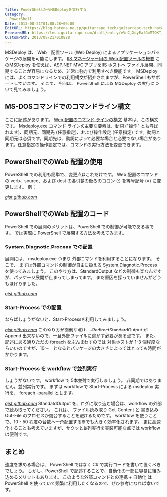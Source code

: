```yaml
---
Title: PowerShellからMSDeployを実行する
Category:
- PowerShell
Date: 2013-08-21T01:08:28+09:00
EditURL: https://blog.hatena.ne.jp/guitarrapc_tech/guitarrapc-tech.hatenablog.com/atom/entry/6802418398340960102
PreviewURL: https://tech.guitarrapc.com/draft/entry/eVnCjXdyEafGmMTOKTjdeUwa1Y8
CustomPath: 2013/08/21/010828
---
```


<!--
Date: 2013-08-21T01:08:28+09:00
URL: https://tech.guitarrapc.com/entry/2013/08/21/010828
-->

MSDeploy は、 Web　配置ツール (Web Deploy) によるアプリケーションパッケージの展開を可能にします。
[IIS マネージャー用の Web 配置ツールの概要](http://technet.microsoft.com/ja-jp/library/gg252591(v=ws.10).aspx)
このMSDeploy を使えば、ASP.NET MVC アプリをIIS ホストへ ファイル展開、同期することが容易になるため、非常に強力で利用すべき機能です。 MSDeploy には、よくコマンドラインでの利用構文が紹介されますが、PowerShell もサポートしています。 そこで、今回は、 PowerShell による MSDeploy の実行について見てみましょう。
## MS-DOSコマンドでのコマンドライン構文
ここに記述があります。
[Web 配置のコマンド ラインの構文](http://technet.microsoft.com/ja-jp/library/dd569106(v=ws.10).aspx)
基本は、この構文です。
Msdeploy.exe コマンド ラインの主要な要素は、動詞 ("操作" とも呼ばれます)、同期元、同期先 (任意指定)、および操作設定 (任意指定) です。動詞と同期元は必須です。同期先は、動詞によって必要な場合と必要でない場合があります。任意指定の操作設定では、コマンドの実行方法を変更できます。
## PowerShellでのWeb 配置の使用
PowreShell での利用も簡単で、変更点はこれだけです。
Web 配置のコマンドの verb、source、および dest の各引数の後ろのコロン (:) を等号記号 (=) に変更します。
例：

<script src="https://gist.github.com/guitarrapc/fb18cd23e08d8e5956966acd9aeec610.js">// <![CDATA[

// ]]></script>
<cite class="hatena-citation">[gist.github.com](https://gist.github.com/guitarrapc/fb18cd23e08d8e5956966acd9aeec610)</cite>
## PowerShellでのWeb 配置のコード
PowerShell での展開のメリットは、PowerShell での制御が可能である事です。 では実際に PowerShell で展開する方法を考えてみます。
### System.Diagnotic.Process での配置
展開には、 msdeploy.exe つまり 外部コマンドを利用することになります。 そこで、 まずは外部コマンドの制御が自由に扱える System.Diagnotic.Process を使ってみましょう。 このやり方は、StandardOutput などの制御も楽なんですが、パッケージ展開が止まってしまってます。 まだ原因を探っていませんがどうもほげりました。

<script src="https://gist.github.com/guitarrapc/bc5558342aae8563826e20d09d44d955.js">// <![CDATA[

// ]]></script>
<cite class="hatena-citation">[gist.github.com](https://gist.github.com/guitarrapc/bc5558342aae8563826e20d09d44d955)</cite>
### Start-Process での配置
ならばしょうがないと、Start-Processを利用してみましょう。

<script src="https://gist.github.com/guitarrapc/4984020563a22182709c4514810fffce.js">// <![CDATA[

// ]]></script>
<cite class="hatena-citation">[gist.github.com](https://gist.github.com/guitarrapc/4984020563a22182709c4514810fffce)</cite>
このやり方が面倒な点は、-RedirectStandardOutput が Append 出来ないので、一旦外部ファイルに逃がす必要がある点です。 また、記述にある通りただの foreach をぶんまわすのでは 対象ホストが 1-3 個程度ならいいのですが、10～　となるとパッケージの大きさによってはとっても時間がかかります。
### Start-Process を workflow で並列実行
しょうがないです。 workflow で 5本並列で実行しましょう。 非同期ではありません。並列実行です。 まずは workflow で Start-Process による msdeploy 実行を、 foreach -parallel とします。

<script src="https://gist.github.com/guitarrapc/d49f83b1c3d17d8fd2e49ff5a958bed4.js">// <![CDATA[

// ]]></script>
<cite class="hatena-citation">[gist.github.com](https://gist.github.com/guitarrapc/d49f83b1c3d17d8fd2e49ff5a958bed4)</cite>
StandatdOutput を、ログに取り込む場合は、workflow の外部で読み取ってください。 これは、 ファイル読み取り Get-Content と 書き込み Out-File のプロセスが競合することを避けるためです。 workflow を使うことで、10 - 50 程度の台数へ一斉配置する際でも大きく効率化されます。 更に高速化することも考えていますが、サクッと並列実行を実装可能な点では workflow は便利です。
## まとめ
速度を求める場合は、 PowerShell ではなく C# で実行コードを書いて置くべきでしょう。 しかし、PowerShell で記述することで、自動化の一部に容易に組み込めるメリットもあります。 このような外部コマンドとの連携 + 自動化 は PowerShell を使っていて頻繁に利用したくなるので、ぜひ参考になれば幸いです。
